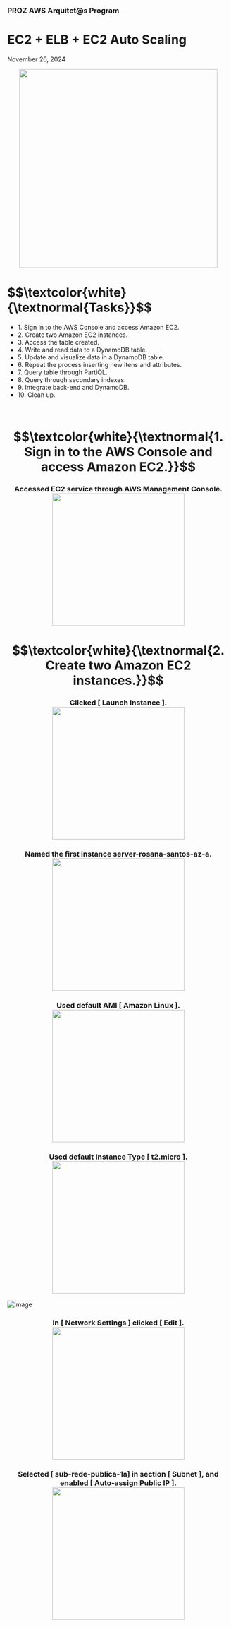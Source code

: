<h3>PROZ AWS Arquitet@s Program</h3>
<h1>EC2 + ELB + EC2 Auto Scaling</h1>
<p>November 26, 2024<br></p>

<p align="center"> <img height="450px" src="https://github.com/user-attachments/assets/e82f292b-3045-4203-9b20-dd2b1b188133"> </p>


<h1 align="left"> $$\textcolor{white}{\textnormal{Tasks}}$$ </h1>
<ul style="list-style-type:square">
    <li> 1. Sign in to the AWS Console and access Amazon EC2.</li>
    <li> 2. Create two Amazon EC2 instances.</li>
    <li> 3. Access the table created.</li>
    <li> 4. Write and read data to a DynamoDB table.</li>
    <li> 5. Update and visualize data in a DynamoDB table.</li>
    <li> 6. Repeat the process inserting new itens and attributes.</li>
    <li> 7. Query table through PartiQL.</li>
    <li> 8. Query through secondary indexes.</li>
    <li> 9. Integrate back-end and DynamoDB.</li>
    <li>10. Clean up.</li>
</ul></p><br>

<h1 align="center"> $$\textcolor{white}{\textnormal{1. Sign in to the AWS Console and access Amazon EC2.}}$$ </h1>

<h3 align="center">Accessed EC2 service through AWS Management Console.<br>
                 <img height="300px" src="https://github.com/user-attachments/assets/a351d1e0-0554-4543-bb3f-645e1a752829"> </h3>

<h1 align="center"> $$\textcolor{white}{\textnormal{2. Create two Amazon EC2 instances.}}$$ </h1>

<h3 align="center">Clicked [ Launch Instance ].<br>
                 <img height="300px" src="https://github.com/user-attachments/assets/c6faf1d9-a34f-4ad1-b5af-b41f9b8181fd"> </h3>

<h3 align="center">Named the first instance server-rosana-santos-az-a.<br>
                 <img height="300px" src="https://github.com/user-attachments/assets/65c213ad-7af1-4d3d-b6bf-9c0ee65a8946"> </h3>

<h3 align="center">Used default AMI [ Amazon Linux ].<br>
                 <img height="300px" src="https://github.com/user-attachments/assets/34a419f3-c540-4e9d-84ba-8884a0d314c6"> </h3>                 

<h3 align="center">Used default Instance Type [ t2.micro ].<br>
                 <img height="300px" src="https://github.com/user-attachments/assets/bffbe5df-0d26-4b10-ac1d-208a8cae6348"> </h3>      

![image](https://github.com/user-attachments/assets/ca3b4863-80fa-4253-8dab-b4de1eaadb22)

<h3 align="center">In [ Network Settings ] clicked [ Edit ].<br>
                <img height="300px" src="https://github.com/user-attachments/assets/2e3c03ee-4f33-4851-b800-2a2ac158979e"> </h3>

<h3 align="center">Selected [ sub-rede-publica-1a] in section [ Subnet ], and enabled [ Auto-assign Public IP ].<br>
                <img height="300px" src="https://github.com/user-attachments/assets/fc675d3b-535f-4124-92a1-bdcc57d8969c"> </h3>                



                 

